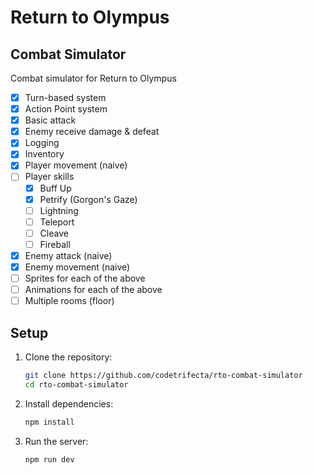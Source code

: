 # Return to Olympus

## Combat Simulator

Combat simulator for Return to Olympus

- [x] Turn-based system
- [x] Action Point system
- [x] Basic attack
- [x] Enemy receive damage & defeat
- [x] Logging
- [x] Inventory
- [x] Player movement (naive)
- [ ] Player skills
  - [x] Buff Up
  - [x] Petrify (Gorgon's Gaze)
  - [ ] Lightning
  - [ ] Teleport
  - [ ] Cleave
  - [ ] Fireball
- [x] Enemy attack (naive)
- [x] Enemy movement (naive)
- [ ] Sprites for each of the above
- [ ] Animations for each of the above
- [ ] Multiple rooms (floor)

## Setup

1. Clone the repository:

   ```bash
   git clone https://github.com/codetrifecta/rto-combat-simulator
   cd rto-combat-simulator
   ```

2. Install dependencies:

   ```bash
   npm install
   ```

3. Run the server:
   ```bash
   npm run dev
   ```
